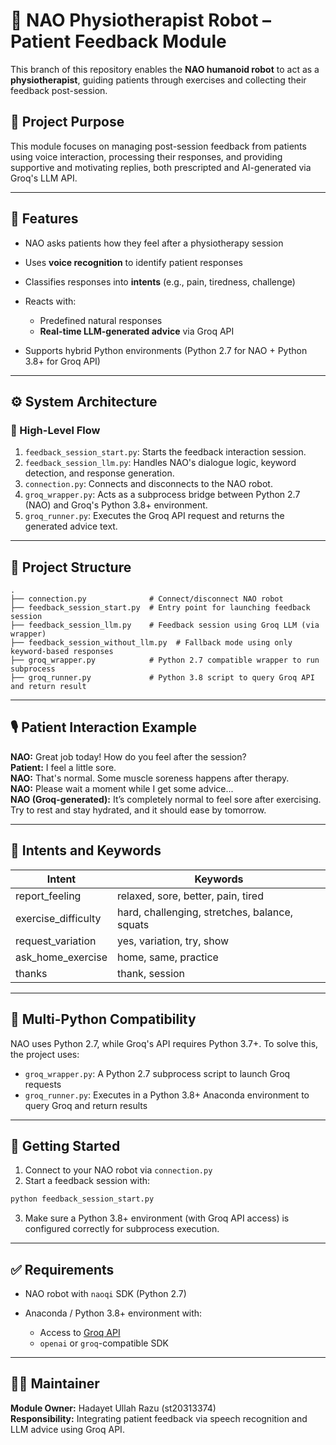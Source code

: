 # 🤖 NAO Physiotherapist Robot – Patient Feedback Module

This branch of this repository enables the **NAO humanoid robot** to act as a **physiotherapist**, guiding patients through exercises and collecting their feedback post-session.

## 🧩 Project Purpose

This module focuses on managing post-session feedback from patients using voice interaction, processing their responses, and providing supportive and motivating replies, both prescripted and AI-generated via Groq's LLM API.

---

## 💬 Features

- NAO asks patients how they feel after a physiotherapy session
- Uses **voice recognition** to identify patient responses
- Classifies responses into **intents** (e.g., pain, tiredness, challenge)
- Reacts with:

  - Predefined natural responses
  - **Real-time LLM-generated advice** via Groq API

- Supports hybrid Python environments (Python 2.7 for NAO + Python 3.8+ for Groq API)

---

## ⚙️ System Architecture

### 🧠 High-Level Flow

1. `feedback_session_start.py`: Starts the feedback interaction session.
2. `feedback_session_llm.py`: Handles NAO's dialogue logic, keyword detection, and response generation.
3. `connection.py`: Connects and disconnects to the NAO robot.
4. `groq_wrapper.py`: Acts as a subprocess bridge between Python 2.7 (NAO) and Groq's Python 3.8+ environment.
5. `groq_runner.py`: Executes the Groq API request and returns the generated advice text.

---

## 📂 Project Structure

```
.
├── connection.py              # Connect/disconnect NAO robot
├── feedback_session_start.py  # Entry point for launching feedback session
├── feedback_session_llm.py    # Feedback session using Groq LLM (via wrapper)
├── feedback_session_without_llm.py  # Fallback mode using only keyword-based responses
├── groq_wrapper.py            # Python 2.7 compatible wrapper to run subprocess
├── groq_runner.py             # Python 3.8 script to query Groq API and return result
```

---

## 🎙️ Patient Interaction Example

**NAO:** Great job today! How do you feel after the session? <br/>
**Patient:** I feel a little sore. <br/>
**NAO:** That's normal. Some muscle soreness happens after therapy. <br/>
**NAO:** Please wait a moment while I get some advice... <br/>
**NAO (Groq-generated):** It’s completely normal to feel sore after exercising. Try to rest and stay hydrated, and it should ease by tomorrow. <br/>

---

## 🧠 Intents and Keywords

| Intent              | Keywords                                      |
| ------------------- | --------------------------------------------- |
| report_feeling      | relaxed, sore, better, pain, tired            |
| exercise_difficulty | hard, challenging, stretches, balance, squats |
| request_variation   | yes, variation, try, show                     |
| ask_home_exercise   | home, same, practice                          |
| thanks              | thank, session                                |

---

## 🔁 Multi-Python Compatibility

NAO uses Python 2.7, while Groq's API requires Python 3.7+. To solve this, the project uses:

- `groq_wrapper.py`: A Python 2.7 subprocess script to launch Groq requests
- `groq_runner.py`: Executes in a Python 3.8+ Anaconda environment to query Groq and return results

---

## 🚀 Getting Started

1. Connect to your NAO robot via `connection.py`
2. Start a feedback session with:

```bash
python feedback_session_start.py
```

3. Make sure a Python 3.8+ environment (with Groq API access) is configured correctly for subprocess execution.

---

## ✅ Requirements

- NAO robot with `naoqi` SDK (Python 2.7)
- Anaconda / Python 3.8+ environment with:

  - Access to [Groq API](https://groq.com/)
  - `openai` or `groq`-compatible SDK

---

## 🧑‍💻 Maintainer

**Module Owner:** Hadayet Ullah Razu (st20313374) <br/>
**Responsibility:** Integrating patient feedback via speech recognition and LLM advice using Groq API.
